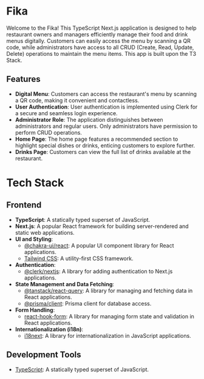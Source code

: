 # Fika

Welcome to the Fika! This TypeScript Next.js application is designed to help restaurant owners and managers efficiently manage their food and drink menus digitally. Customers can easily access the menu by scanning a QR code, while administrators have access to all CRUD (Create, Read, Update, Delete) operations to maintain the menu items. This app is built upon the T3 Stack.

## Features

- **Digital Menu**: Customers can access the restaurant's menu by scanning a QR code, making it convenient and contactless.
- **User Authentication**: User authentication is implemented using Clerk for a secure and seamless login experience.
- **Administrator Role**: The application distinguishes between administrators and regular users. Only administrators have permission to perform CRUD operations.
- **Home Page**: The home page features a recommended section to highlight special dishes or drinks, enticing customers to explore further.
- **Drinks Page**: Customers can view the full list of drinks available at the restaurant.

# Tech Stack

## Frontend

- **TypeScript**: A statically typed superset of JavaScript.
- **Next.js**: A popular React framework for building server-rendered and static web applications.
- **UI and Styling**:
  - [@chakra-ui/react](https://github.com/chakra-ui/chakra-ui): A popular UI component library for React applications.
  - [Tailwind CSS](https://tailwindcss.com/): A utility-first CSS framework.
- **Authentication**:
  - [@clerk/nextjs](https://www.clerk.dev/): A library for adding authentication to Next.js applications.
- **State Management and Data Fetching**:
  - [@tanstack/react-query](https://react-query.tanstack.com/): A library for managing and fetching data in React applications.
  - [@prisma/client](https://www.prisma.io/): Prisma client for database access.
- **Form Handling**:
  - [react-hook-form](https://react-hook-form.com/): A library for managing form state and validation in React applications.
- **Internationalization (i18n)**:
  - [i18next](https://www.i18next.com/): A library for internationalization in JavaScript applications.

## Development Tools

- [TypeScript](https://www.typescriptlang.org/): A statically typed superset of JavaScript.
